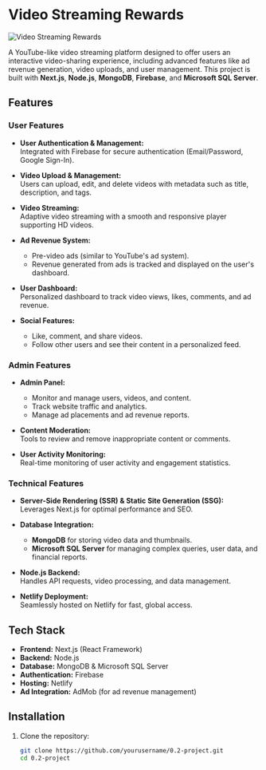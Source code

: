 # Video Streaming Rewards

![Video Streaming Rewards](https://img.shields.io/badge/Video%20Streaming%20Rewards-Next.js%20%7C%20Node.js%20%7C%20MongoDB%20%7C%20Firebase-blue)

A YouTube-like video streaming platform designed to offer users an interactive video-sharing experience, including advanced features like ad revenue generation, video uploads, and user management. This project is built with **Next.js**, **Node.js**, **MongoDB**, **Firebase**, and **Microsoft SQL Server**.

## Features

### User Features
- **User Authentication & Management:**  
  Integrated with Firebase for secure authentication (Email/Password, Google Sign-In).
  
- **Video Upload & Management:**  
  Users can upload, edit, and delete videos with metadata such as title, description, and tags.

- **Video Streaming:**  
  Adaptive video streaming with a smooth and responsive player supporting HD videos.

- **Ad Revenue System:**  
  - Pre-video ads (similar to YouTube's ad system).
  - Revenue generated from ads is tracked and displayed on the user's dashboard.

- **User Dashboard:**  
  Personalized dashboard to track video views, likes, comments, and ad revenue.

- **Social Features:**  
  - Like, comment, and share videos.
  - Follow other users and see their content in a personalized feed.

### Admin Features
- **Admin Panel:**  
  - Monitor and manage users, videos, and content.
  - Track website traffic and analytics.
  - Manage ad placements and ad revenue reports.

- **Content Moderation:**  
  Tools to review and remove inappropriate content or comments.

- **User Activity Monitoring:**  
  Real-time monitoring of user activity and engagement statistics.

### Technical Features
- **Server-Side Rendering (SSR) & Static Site Generation (SSG):**  
  Leverages Next.js for optimal performance and SEO.

- **Database Integration:**  
  - **MongoDB** for storing video data and thumbnails.
  - **Microsoft SQL Server** for managing complex queries, user data, and financial reports.

- **Node.js Backend:**  
  Handles API requests, video processing, and data management.

- **Netlify Deployment:**  
  Seamlessly hosted on Netlify for fast, global access.

## Tech Stack
- **Frontend:** Next.js (React Framework)
- **Backend:** Node.js
- **Database:** MongoDB & Microsoft SQL Server
- **Authentication:** Firebase
- **Hosting:** Netlify
- **Ad Integration:** AdMob (for ad revenue management)

## Installation

1. Clone the repository:
   ```bash
   git clone https://github.com/yourusername/0.2-project.git
   cd 0.2-project
